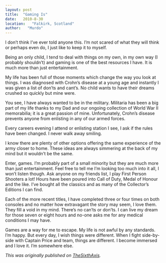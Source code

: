```yaml
---
layout: post
title:  "Gaming Is"
date:   2010-8-30
location:   "Falkirk, Scotland"
author:   "Murdo"
---
```


I don’t think I’ve ever told anyone this. I’m not scared of what they will think or perhaps even do, I just like to keep it to myself. 

Being an only child, I tend to deal with things on my own, in my own way (I probably shouldn’t) and gaming is one of the best resources I have. It is much more than just entertainment.

My life has been full of those moments which change the way you look at things. I was diagnosed with Crohn’s disease at a young age and instantly I was given a list of don’ts and cant’s. No child wants to have their dreams crushed so quickly but mine were.

You see, I have always wanted to be in the military. Militaria has been a big part of my life thanks to my Dad and our ongoing collection of World War II memorabilia; it is a great passion of mine. Unfortunately, Crohn’s disease prevents anyone from enlisting in any of our armed forces.

Every careers evening I attend or enlisting station I see, I ask if the rules have been changed. I never walk away smiling. 

I know there are plenty of other options offering the same experience of the army closer to home. These ideas are always simmering at the back of my mind but it wouldn’t be the same.

Enter, games. I’m probably part of a small minority but they are much more than just entertainment. Feel free to tell me I’m looking too much into it all, I won’t listen though. Ask anyone on my friends list, I play First Person Shooters a lot! Hours have been poured into Call of Duty, Medal of Honour and the like. I’ve bought all the classics and as many of the Collector’s Editions I can find.

Each of the more recent titles, I have completed three or four times on both consoles and no matter how extravagant the story may seem, I love them. They fill a void in my mind. There’s no can’ts or don’ts. I can live my dream for those seven or eight hours and no-one asks me for any medical conditions I may have.

Games are a way for me to escape. My life is not awful by any standards. I’m happy. But every day, I wish things were different. When I fight side-by-side with Captain Price and team, things are different. I become immersed and I love it. I’m somewhere else.

<i>This was originally published on [TheSixthAxis](https://www.thesixthaxis.com/2010/08/30/gaming-is/).</i>
